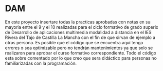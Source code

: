 # DAM
En este proyecto insertare todas la practicas  aprobadas con notas en su mayoria entre el 9 y el 10 realizadas para  el ciclo formativo de grado superio de Desarrollo de aplicaciones multimedia modalidad a distancia en el IES Rivera del Tajo de Castilla La Mancha con el fin de que sirvan de ejemplo a otras persona.  Es posible que el código que se encuentra aquí tenga errores o sea optimizable pero no tendrán mantenimientos ya que solo se realizaron para aprobar el curso formativo correspondiente. Todo el código esta sobre comentado por lo que creo que sera didáctico para personas no familiarizadas con la programación.

